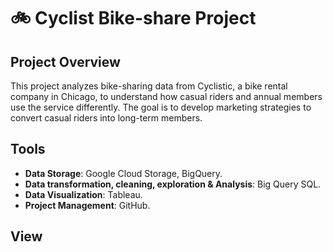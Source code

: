 # 🚲 Cyclist Bike-share Project

## Project Overview
This project analyzes bike-sharing data from Cyclistic, a bike rental company in Chicago, to understand how casual riders and annual members use the service differently. The goal is to develop marketing strategies to convert casual riders into long-term members.

## Tools

* **Data Storage**: Google Cloud Storage, BigQuery.
* **Data transformation, cleaning, exploration & Analysis**: Big Query SQL.
* **Data Visualization**: Tableau.
* **Project Management**: GitHub.

## View

